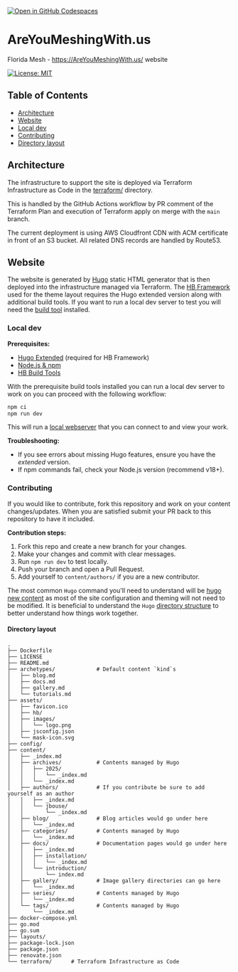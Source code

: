 [![Open in GitHub Codespaces](https://github.com/codespaces/badge.svg)](https://github.com/codespaces/new?repo=flmesh/areyoumeshingwith.us&quickstart=1)

# AreYouMeshingWith.us
Florida Mesh - https://AreYouMeshingWith.us/ website

[![License: MIT](https://img.shields.io/badge/License-MIT-yellow.svg)](LICENSE)

## Table of Contents
- [Architecture](#architecture)
- [Website](#website)
- [Local dev](#local-dev)
- [Contributing](#contributing)
- [Directory layout](#directory-layout)

## Architecture

The infrastructure to support the site is deployed via Terraform Infrastructure as Code in the [terraform/](terraform/) directory.

This is handled by the GitHub Actions workflow by PR comment of the Terraform Plan and execution of Terraform apply on merge with the `main` branch.

The current deployment is using AWS Cloudfront CDN with ACM certificate in front of an S3 bucket. All related DNS records are handled by Route53.

## Website

The website is generated by [Hugo](https://gohugo.io/) static HTML generator that is then deployed into the infrastructure managed via Terraform. The [HB Framework](https://hbstack.dev/) used for the theme layout requires the Hugo extended version along with additional build tools. If you want to run a local dev server to test you will need the [build tool](https://hbstack.dev/docs/getting-started/prerequisites/#build-tools) installed.

### Local dev

**Prerequisites:**
- [Hugo Extended](https://gohugo.io/getting-started/installing/) (required for HB Framework)
- [Node.js & npm](https://nodejs.org/)
- [HB Build Tools](https://hbstack.dev/docs/getting-started/prerequisites/#build-tools)

With the prerequisite build tools installed you can run a local dev server to work on you can proceed with the following workflow:

```sh
npm ci
npm run dev
```

This will run a [local webserver](http://localhost:1313/) that you can connect to and view your work.

**Troubleshooting:**
- If you see errors about missing Hugo features, ensure you have the *extended* version.
- If npm commands fail, check your Node.js version (recommend v18+).

### Contributing

If you would like to contribute, fork this repository and work on your content changes/updates. When you are satisfied submit your PR back to this repository to have it included.

**Contribution steps:**
1. Fork this repo and create a new branch for your changes.
2. Make your changes and commit with clear messages.
3. Run `npm run dev` to test locally.
4. Push your branch and open a Pull Request.
5. Add yourself to `content/authors/` if you are a new contributor.

The most common `Hugo` command you'll need to understand will be [hugo new content](https://gohugo.io/commands/hugo_new_content/) as most of the site configuration and theming will not need to be modified. It is beneficial to understand the `Hugo` [directory structure](https://gohugo.io/getting-started/directory-structure/) to better understand how things work together.

#### Directory layout

```
.
├── Dockerfile
├── LICENSE
├── README.md
├── archetypes/             # Default content `kind`s
│   ├── blog.md
│   ├── docs.md
│   ├── gallery.md
│   └── tutorials.md
├── assets/
│   ├── favicon.ico
│   ├── hb/
│   ├── images/
│   │   └── logo.png
│   ├── jsconfig.json
│   └── mask-icon.svg
├── config/
├── content/
│   ├── _index.md
│   ├── archives/           # Contents managed by Hugo
│   │   ├── 2025/
│   │   │   └── _index.md
│   │   └── _index.md
│   ├── authors/            # If you contribute be sure to add yourself as an author
│   │   ├── _index.md
│   │   └── jbouse/
│   │       └── _index.md
│   ├── blog/               # Blog articles would go under here
│   │   └── _index.md
│   ├── categories/         # Contents managed by Hugo
│   │   └── _index.md
│   ├── docs/               # Documentation pages would go under here
│   │   ├── _index.md
│   │   ├── installation/
│   │   │   └── _index.md
│   │   └── introduction/
│   │       └── index.md
│   ├── gallery/            # Image gallery directories can go here
│   │   └── _index.md
│   ├── series/             # Contents managed by Hugo
│   │   └── _index.md
│   └── tags/               # Contents managed by Hugo
│       └── _index.md
├── docker-compose.yml
├── go.mod
├── go.sum
├── layouts/
├── package-lock.json
├── package.json
├── renovate.json
└── terraform/      # Terraform Infrastructure as Code
```
